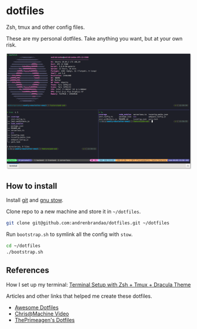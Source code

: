 # dotfiles

Zsh, tmux and other config files. 

These are my personal dotfiles. Take anything you want, but at your own risk.

![Tmux Screenshot](.github/tmux-screenshot.png)

## How to install

Install [git](https://git-scm.com/) and [gnu stow](https://www.gnu.org/software/stow/).

Clone repo to a new machine and store it in `~/dotfiles`.

```bash
git clone git@github.com:andrenbrandao/dotfiles.git ~/dotfiles
```

Run `bootstrap.sh` to symlink all the config with `stow`.

```bash
cd ~/dotfiles
./bootstrap.sh
```

## References

How I set up my terminal: [Terminal Setup with Zsh + Tmux + Dracula Theme](https://andrebrandao.me/articles/terminal-setup-with-zsh-tmux-dracula-theme/)

Articles and other links that helped me create these dotfiles.

- [Awesome Dotfiles](https://github.com/webpro/awesome-dotfiles)
- [Chris@Machine Video](https://www.youtube.com/watch?v=90xMTKml9O0)
- [ThePrimeagen's Dotfiles](https://github.com/ThePrimeagen/.dotfiles)

